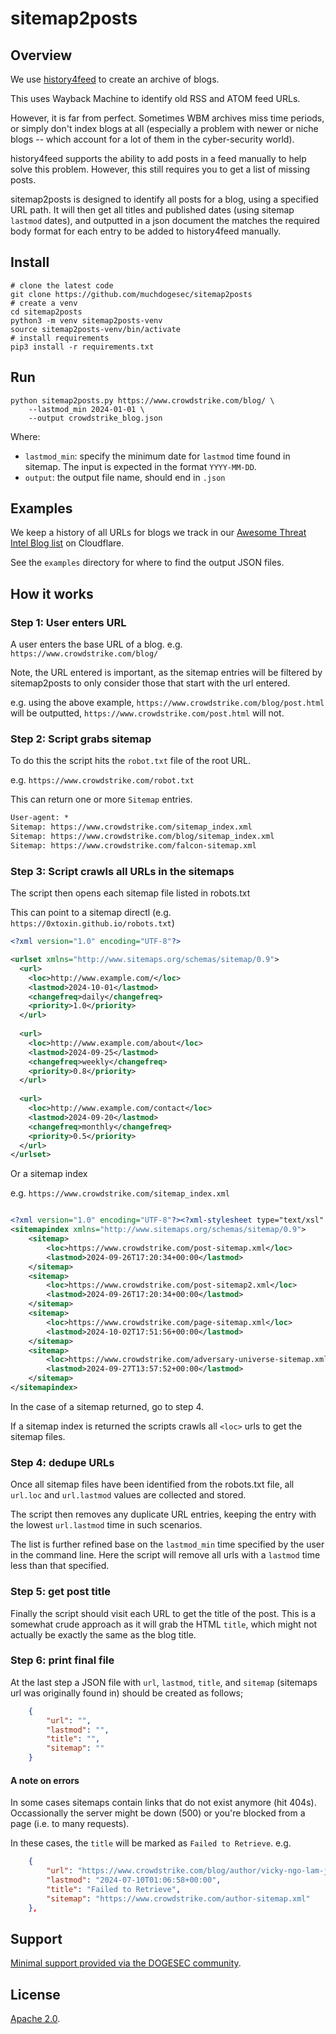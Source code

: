 # sitemap2posts

## Overview

We use [history4feed](https://github.com/muchdogesec/history4feed) to create an archive of blogs.

This uses Wayback Machine to identify old RSS and ATOM feed URLs.

However, it is far from perfect. Sometimes WBM archives miss time periods, or simply don't index blogs at all (especially a problem with newer or niche blogs -- which account for a lot of them in the cyber-security world).

history4feed supports the ability to add posts in a feed manually to help solve this problem. However, this still requires you to get a list of missing posts.

sitemap2posts is designed to identify all posts for a blog, using a specified URL path. It will then get all titles and published dates (using sitemap `lastmod` dates), and outputted in a json document the matches the required body format for each entry to be added to history4feed manually.

## Install

```shell
# clone the latest code
git clone https://github.com/muchdogesec/sitemap2posts
# create a venv
cd sitemap2posts
python3 -m venv sitemap2posts-venv
source sitemap2posts-venv/bin/activate
# install requirements
pip3 install -r requirements.txt
```

## Run

```shell
python sitemap2posts.py https://www.crowdstrike.com/blog/ \
	--lastmod_min 2024-01-01 \
	--output crowdstrike_blog.json
```

Where:

* `lastmod_min`: specify the minimum date for `lastmod` time found in sitemap. The input is expected in the format `YYYY-MM-DD`.
* `output`: the output file name, should end in `.json`

## Examples

We keep a history of all URLs for blogs we track in our [Awesome Threat Intel Blog list](https://github.com/muchdogesec/awesome_threat_intel_blogs) on Cloudflare.

See the `examples` directory for where to find the output JSON files.

## How it works 

### Step 1: User enters URL

A user enters the base URL of a blog. e.g. `https://www.crowdstrike.com/blog/`

Note, the URL entered is important, as the sitemap entries will be filtered by sitemap2posts to only consider those that start with the url entered.

e.g. using the above example, `https://www.crowdstrike.com/blog/post.html` will be outputted, `https://www.crowdstrike.com/post.html` will not.

### Step 2: Script grabs sitemap

To do this the script hits the `robot.txt` file of the root URL.

e.g. `https://www.crowdstrike.com/robot.txt`

This can return one or more `Sitemap` entries.

```txt
User-agent: *
Sitemap: https://www.crowdstrike.com/sitemap_index.xml
Sitemap: https://www.crowdstrike.com/blog/sitemap_index.xml
Sitemap: https://www.crowdstrike.com/falcon-sitemap.xml
```

### Step 3: Script crawls all URLs in the sitemaps

The script then opens each sitemap file listed in robots.txt

This can point to a sitemap directl (e.g. `https://0xtoxin.github.io/robots.txt`)

```xml
<?xml version="1.0" encoding="UTF-8"?>

<urlset xmlns="http://www.sitemaps.org/schemas/sitemap/0.9">
  <url>
    <loc>http://www.example.com/</loc>
    <lastmod>2024-10-01</lastmod>
    <changefreq>daily</changefreq>
    <priority>1.0</priority>
  </url>
  
  <url>
    <loc>http://www.example.com/about</loc>
    <lastmod>2024-09-25</lastmod>
    <changefreq>weekly</changefreq>
    <priority>0.8</priority>
  </url>
  
  <url>
    <loc>http://www.example.com/contact</loc>
    <lastmod>2024-09-20</lastmod>
    <changefreq>monthly</changefreq>
    <priority>0.5</priority>
  </url>
</urlset>
```

Or a sitemap index

e.g. `https://www.crowdstrike.com/sitemap_index.xml`

```xml

<?xml version="1.0" encoding="UTF-8"?><?xml-stylesheet type="text/xsl" href="https://www.crowdstrike.com/wp-content/plugins/wordpress-seo/css/main-sitemap.xsl"?>
<sitemapindex xmlns="http://www.sitemaps.org/schemas/sitemap/0.9">
	<sitemap>
		<loc>https://www.crowdstrike.com/post-sitemap.xml</loc>
		<lastmod>2024-09-26T17:20:34+00:00</lastmod>
	</sitemap>
	<sitemap>
		<loc>https://www.crowdstrike.com/post-sitemap2.xml</loc>
		<lastmod>2024-09-26T17:20:34+00:00</lastmod>
	</sitemap>
	<sitemap>
		<loc>https://www.crowdstrike.com/page-sitemap.xml</loc>
		<lastmod>2024-10-02T17:51:56+00:00</lastmod>
	</sitemap>
	<sitemap>
		<loc>https://www.crowdstrike.com/adversary-universe-sitemap.xml</loc>
		<lastmod>2024-09-27T13:57:52+00:00</lastmod>
	</sitemap>
</sitemapindex>
```

In the case of a sitemap returned, go to step 4.

If a sitemap index is returned the scripts crawls all `<loc>` urls to get the sitemap files.

### Step 4: dedupe URLs

Once all sitemap files have been identified from the robots.txt file, all `url.loc` and `url.lastmod` values are collected and stored.

The script then removes any duplicate URL entries, keeping the entry with the lowest `url.lastmod` time in such scenarios.

The list is further refined base on the `lastmod_min` time specified by the user in the command line. Here the script will remove all urls with a `lastmod` time less than that specified.

### Step 5: get post title

Finally the script should visit each URL to get the title of the post. This is a somewhat crude approach as it will grab the HTML `title`, which might not actually be exactly the same as the blog title.

### Step 6: print final file

At the last step a JSON file with `url`, `lastmod`, `title`, and `sitemap` (sitemaps url was originally found in) should be created as follows;

```json
    {
        "url": "",
        "lastmod": "",
        "title": "",
        "sitemap": ""
    }
```

#### A note on errors

In some cases sitemaps contain links that do not exist anymore (hit 404s). Occassionally the server might be down (500) or you're blocked from a page (i.e. to many requests).

In these cases, the `title` will be marked as `Failed to Retrieve`. e.g.

```json
    {
        "url": "https://www.crowdstrike.com/blog/author/vicky-ngo-lam-josh-grunzweig/",
        "lastmod": "2024-07-10T01:06:58+00:00",
        "title": "Failed to Retrieve",
        "sitemap": "https://www.crowdstrike.com/author-sitemap.xml"
    },
```
## Support

[Minimal support provided via the DOGESEC community](https://community.dogesec.com/).

## License

[Apache 2.0](/LICENSE).